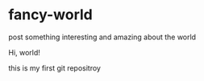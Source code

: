 # fancy-world
post something interesting and amazing about the world 

Hi, world!

this is my first git repositroy
